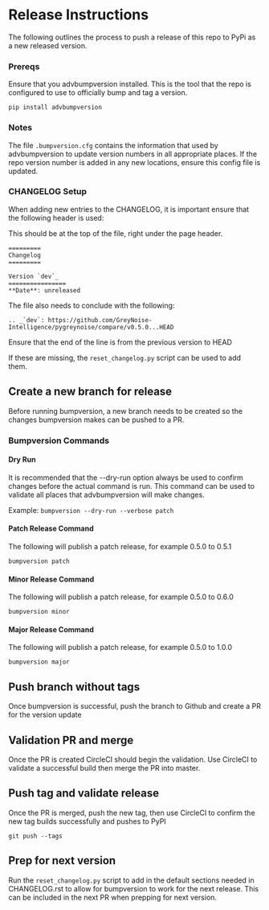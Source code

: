 # Release Instructions

The following outlines the process to push a release of this repo to PyPi as a new released version.

### Prereqs

Ensure that you advbumpversion installed.  This is the tool that the repo is configured to use to
officially bump and tag a version.

`pip install advbumpversion`


### Notes

The file `.bumpversion.cfg` contains the information that used by advbumpversion to update version
numbers in all appropriate places.  If the repo version number is added in any new locations,
ensure this config file is updated.

### CHANGELOG Setup

When adding new entries to the CHANGELOG, it is important ensure that the following header is used:

This should be at the top of the file, right under the page header.
```
=========
Changelog
=========

Version `dev`_
================
**Date**: unreleased
```

The file also needs to conclude with the following:
```
.. _`dev`: https://github.com/GreyNoise-Intelligence/pygreynoise/compare/v0.5.0...HEAD
```
Ensure that the end of the line is from the previous version to HEAD

If these are missing, the `reset_changelog.py` script can be used to add them.

## Create a new branch for release

Before running bumpversion, a new branch needs to be created so the changes bumpversion makes can
be pushed to a PR.

### Bumpversion Commands

#### Dry Run

It is recommended that the --dry-run option always be used to confirm changes before the actual
command is run.  This command can be used to validate all places that advbumpversion will make
changes.

Example: `bumpversion --dry-run --verbose patch`

#### Patch Release Command
The following will publish a patch release, for example 0.5.0 to 0.5.1

`bumpversion patch`

#### Minor Release Command
The following will publish a patch release, for example 0.5.0 to 0.6.0

`bumpversion minor`

#### Major Release Command
The following will publish a patch release, for example 0.5.0 to 1.0.0

`bumpversion major`

## Push branch without tags

Once bumpversion is successful, push the branch to Github and create a PR for the version update

## Validation PR and merge

Once the PR is created CircleCI should begin the validation.  Use CircleCI to validate a successful
build then merge the PR into master.

## Push tag and validate release

Once the PR is merged, push the new tag, then use CircleCI to confirm the new tag builds
successfully and pushes to PyPI

`git push --tags`

## Prep for next version

Run the ``reset_changelog.py`` script to add in the default sections needed in CHANGELOG.rst to
allow for bumpversion to work for the next release.  This can be included in the next PR when
prepping for next version.
